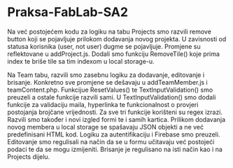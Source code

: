 # Praksa-FabLab-SA2

Na već postojećem kodu za logiku na tabu Projects smo razvili remove button koji se pojavljuje prilokom dodavanja novog projekta. U zavisnosti od statusa korisnika (user, not user) dugme se pojavljuje. Promjene su reflektovane u addProject.js. Dodali smo funkciju RemoveTile() koje prima index te briše tile sa tim indexom u local storage-u.

Na Team tabu, razvili smo zasebnu logiku za dodavanje, editovanje i brisanje. Konkretno sve promjene se dešavaju u addTeamMember.js i teamContent.php. Funkcijue ResetValues() te TextInputValidation() smo preuzeli a ostale funkcije razvili sami. U TextInputValidation() smo dodali funkcije za validaciju maila, hyperlinka te funkcionalnost o provjeri postojanja brojčane vrijednosti. Za sve tri funkcije korišteni su regex izrazi. Razvili smo također i novi izgled formi te i samih kartica. Prilikom dodavanja novog membera u local storage se spašavaju JSON objekti a ne već predefinisani HTML kod. Logiku za autentifikaciju i Firebase smo preuzeli. Editovanje smo regulisali na način da se u formu učitavaju već postojeći podaci te da se mogu izmijeniti. Brisanje je regulisano na isti način kao i na Projects dijelu.